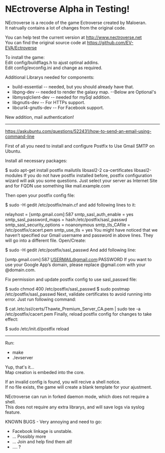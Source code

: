 NEctroverse Alpha in Testing!
========

NEctroverse is a recode of the game Ectroverse created by Maloeran.<br>
It natrually contains a lot of changes from the original code.

You can help test the current version at http://www.nectroverse.net<br>
You can find the original source code at https://github.com/EV-EVA/Ectroverse


To install the game:<br>
Edit config/buildflags.h to ajust optinal addins.<br>
Edit config/evconfig.ini and change as required.<br>

Additional Librarys needed for components:
* build-essential -- needed, but you should already have that.
* libpng-dev -- needed to render the galaxy map.
--Below are Optional's
* libmysqlclient-dev -- needed for mySql addition.
* libgnutls-dev -- For HTTPs support.
* libcurl4-gnutls-dev -- For Facebook support.

New addition, mail authentication!
*************************************
https://askubuntu.com/questions/522431/how-to-send-an-email-using-command-line

First of all you need to install and configure Postfix to Use Gmail SMTP on Ubuntu.

Install all necessary packages:

$ sudo apt-get install postfix mailutils libsasl2-2 ca-certificates libsasl2-modules
If you do not have postfix installed before, postfix configuration wizard will ask you some questions. Just select your server as Internet Site and for FQDN use something like mail.example.com

Then open your postfix config file:

$ sudo -H gedit /etc/postfix/main.cf
and add following lines to it:

relayhost = [smtp.gmail.com]:587
smtp_sasl_auth_enable = yes
smtp_sasl_password_maps = hash:/etc/postfix/sasl_passwd
smtp_sasl_security_options = noanonymous
smtp_tls_CAfile = /etc/postfix/cacert.pem
smtp_use_tls = yes
You might have noticed that we haven’t specified our Gmail username and password in above lines. They will go into a different file. Open/Create:

$ sudo -H gedit /etc/postfix/sasl_passwd
And add following line:

[smtp.gmail.com]:587    USERMAIL@gmail.com:PASSWORD
If you want to use your Google App’s domain, please replace @gmail.com with your @domain.com.

Fix permission and update postfix config to use sasl_passwd file:

$ sudo chmod 400 /etc/postfix/sasl_passwd
$ sudo postmap /etc/postfix/sasl_passwd
Next, validate certificates to avoid running into error. Just run following command:

$ cat /etc/ssl/certs/Thawte_Premium_Server_CA.pem | sudo tee -a /etc/postfix/cacert.pem
Finally, reload postfix config for changes to take effect:

$ sudo /etc/init.d/postfix reload
*************************************

Run:
* make 
* ./evserver

Yup, that's it...<br>
Map creation is embeded into the core.

If an invalid config is found, you will recive a shell notice.<br>
If no file exists, the game will create a blank template for your ajustment.

NEctroverse can run in forked daemon mode, which does not require a shell.<br>
This does not require any extra librarys, and will save logs via syslog feature.

KNOWN BUGS - Very annoying and need to go:
* Facebook linkage is unstable.
* ... Possibly more
* ... Join and help find them all!
* .... ?
